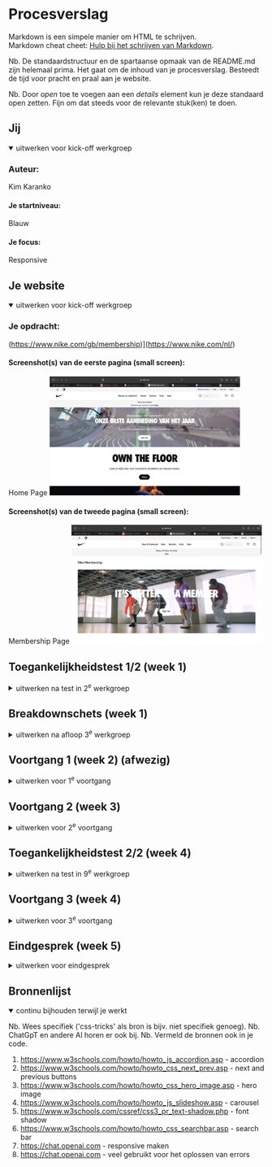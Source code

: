 # Procesverslag
Markdown is een simpele manier om HTML te schrijven.  
Markdown cheat cheet: [Hulp bij het schrijven van Markdown](https://github.com/adam-p/markdown-here/wiki/Markdown-Cheatsheet).

Nb. De standaardstructuur en de spartaanse opmaak van de README.md zijn helemaal prima. Het gaat om de inhoud van je procesverslag. Besteedt de tijd voor pracht en praal aan je website.

Nb. Door *open* toe te voegen aan een *details* element kun je deze standaard open zetten. Fijn om dat steeds voor de relevante stuk(ken) te doen.





## Jij

<details open>
  <summary>uitwerken voor kick-off werkgroep</summary>

  ### Auteur:
  Kim Karanko

  #### Je startniveau:
  Blauw

  #### Je focus:
  Responsive
 
</details>





## Je website

<details open>
  <summary>uitwerken voor kick-off werkgroep</summary>

  ### Je opdracht:
  (https://www.nike.com/gb/membership)](https://www.nike.com/nl/)

  #### Screenshot(s) van de eerste pagina (small screen): 
  Home Page 
  <img src="readme-images/Schermafbeelding 2023-11-15 om 10.42.09.png" width="375px" alt="omschrijving van de pagina">

  #### Screenshot(s) van de tweede pagina (small screen):
  Membership Page
  <img src="readme-images/Schermafbeelding 2023-11-15 om 10.42.25.png" width="375px" alt="omschrijving van de pagina">
 
</details>



## Toegankelijkheidstest 1/2 (week 1)

<details>
  <summary>uitwerken na test in 2<sup>e</sup> werkgroep</summary>
  <img src="readme-images/IMG_7985.JPG" width="375px" alt="omschrijving van de pagina">
  <img src="readme-images/IMG_7986.JPG" width="375px" alt="omschrijving van de pagina">
  <img src="readme-images/IMG_7987.JPG" width="375px" alt="omschrijving van de pagina">
  <img src="readme-images/IMG_7988.JPG" width="375px" alt="omschrijving van de pagina">
  <img src="readme-images/IMG_7989.JPG" width="375px" alt="omschrijving van de pagina">

</details>



## Breakdownschets (week 1)

<details>
  <summary>uitwerken na afloop 3<sup>e</sup> werkgroep</summary>

  ### de hele pagina: 
  ### dynamisch deel Pagina 1: 
  <img src="readme-images/Schermafbeelding 2023-11-20 om 13.28.42.png" width="375px" alt="breakdown van de hele pagina">

  ### dynamisch deel Pagina 2 
  <img src="readme-images/Schermafbeelding 2023-11-20 om 13.29.09.png" width="375px" alt="breakdown van een dynamisch deel">

  ### wellicht nog een dynamisch deel (bijv filter): 
  <img src="readme-images/dummy-plaatje.jpg" width="375px" alt="breakdown van nog een dynamisch deel">

</details>





## Voortgang 1 (week 2) (afwezig)

<details>
  <summary>uitwerken voor 1<sup>e</sup> voortgang</summary>

  ### Stand van zaken
  -


  ### Agenda voor meeting
  samen met je groepje opstellen
  -

  ### Verslag van meeting
  -
</details>





## Voortgang 2 (week 3)

<details>
  <summary>uitwerken voor 2<sup>e</sup> voortgang</summary>

  ### Stand van zaken
  Het ging voor mijn gevoel goed tot dit gesprek, het enige waar ik mee zat was ik mijn site niet live kreeg via visual studio code.

  ### Agenda voor meeting
  -


  ### Verslag van meeting
  Het live krijgen van mijn code was snel opgelost met de studentenassistent, kreeg ook te horen dat mijn code er goed uit zag.

</details>





## Toegankelijkheidstest 2/2 (week 4)

<details>
  <summary>uitwerken na test in 9<sup>e</sup> werkgroep</summary>

  <img src="readme-images/Schermafbeelding 2024-01-22 om 13.53.46.png" width="375px" alt="1">
  <img src="readme-images/Schermafbeelding 2024-01-22 om 13.54.18.png" width="375px" alt="2">
  <img src="readme-images/Schermafbeelding 2024-01-22 om 13.54.33.png" width="375px" alt="3">

  ### Bevindingen
  -

</details>





## Voortgang 3 (week 4)

<details>
  <summary>uitwerken voor 3<sup>e</sup> voortgang</summary>

  ### Stand van zaken
  Tot dit punt ging het redelijk goed, de eerste html page was zo goed als af. Ik wist dat ik de laatste weekend hard moest werken om     de tweede html page ook af te krijgen. 


  ### Agenda voor meeting

  ### Verslag van meeting
  Ik had deze week met studentenassistent Thije gesproken. Hij vertelde mij dat ik nog te veel div's had gebruikt, mijn code moest        meer semantisch worden. Voor het eind gesprek heb ik veel div's weggehaald en vervangen door semantische code zoals bijvoorbeeld        sections.

</details>





## Eindgesprek (week 5)

<details>
  <summary>uitwerken voor eindgesprek</summary>

  ### Je uitkomst - karakteristiek screenshots:
  <img src="readme-images/Schermafbeelding 2023-12-12 om 11.41.33.png" width="375px" alt="uitomst opdracht 1">


  ### Dit ging goed/Heb ik geleerd: 
  Ik ben trots op hoe het eruit ziet, mijn zus dacht  bijvoorbeeld dat ik op de echte Nike site aan het kijken was. Aan het begin had ik er al weinig vertrouwen in omdat programmeren niet mijn sterkste punt is. Ik heb rustig de tijd genomen en mijn best gedaan, uiteindelijk vind ik dat het een mooie site geworden. Wat ik heb geleerd is dat chatGPT handig is voor het debuggen van code. Vooral aan het einde van van het bouwen van de site kwamen er veel bugs tevoorschijn, vooral bij javascript. Dit is gelukkig opgelost door het gebruik van chatGPT. 

  <img src="readme-images/Schermafbeelding 2023-12-12 om 11.45.02.png" width="375px" alt="top">


  ### Dit was lastig/Is niet gelukt:
  Wat het lastigste was, was het laten werken van de javascript. Hier heb ik het meeste tijd in zitten, ik kreeg bij het begin ook spijt van dat ik responsive had uitgekozen omdat dat erg lastig was om te doen. Gelukkig werkt alles nu wel goed. Wat jammer was, was dat ik erg laat er achter kwam dat het gebruiken van te veel div's niet helemaal de bedoeling was. De div's heb ik nog geprobeerd te verminderen in de laatste dagen. 

  <img src="readme-images/Schermafbeelding 2023-12-12 om 11.48.32.png" width="375px" alt="bummer">
</details>





## Bronnenlijst

<details open>
  <summary>continu bijhouden terwijl je werkt</summary>

  Nb. Wees specifiek ('css-tricks' als bron is bijv. niet specifiek genoeg). 
  Nb. ChatGpT en andere AI horen er ook bij.
  Nb. Vermeld de bronnen ook in je code.

  1. https://www.w3schools.com/howto/howto_js_accordion.asp - accordion 
  2. https://www.w3schools.com/howto/howto_css_next_prev.asp - next and previous buttons
  3. https://www.w3schools.com/howto/howto_css_hero_image.asp - hero image
  4. https://www.w3schools.com/howto/howto_js_slideshow.asp - carousel
  5. https://www.w3schools.com/cssref/css3_pr_text-shadow.php - font shadow
  6. https://www.w3schools.com/howto/howto_css_searchbar.asp - search bar
  7. https://chat.openai.com - responsive maken
  8. https://chat.openai.com - veel gebruikt voor het oplossen van errors

</details>
